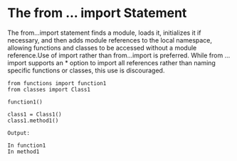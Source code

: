 # The from ... import Statement

The from...import statement finds a module, loads it, initializes it if necessary, and then adds module references to the local namespace, allowing functions and classes to be accessed without a module reference.Use of import rather than from...import is preferred. While from ... import supports an \* option to import all references rather than naming specific functions or classes, this use is discouraged.

```
from functions import function1
from classes import Class1

function1()

class1 = Class1()
class1.method1()

Output:

In function1
In method1
```




